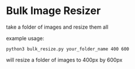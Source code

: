 # Bulk Image Resizer

take a folder of images and resize them all

example usage:

```shell
python3 bulk_resize.py your_folder_name 400 600
```

will resize a folder of images to 400px by 600px

